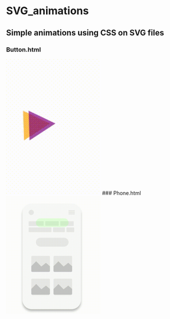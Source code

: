 # SVG_animations
## Simple animations using CSS on SVG files

### Button.html
<img src="Media1.gif" width="256"/>
### Phone.html
<img src="Media2.gif" width="256"/>
